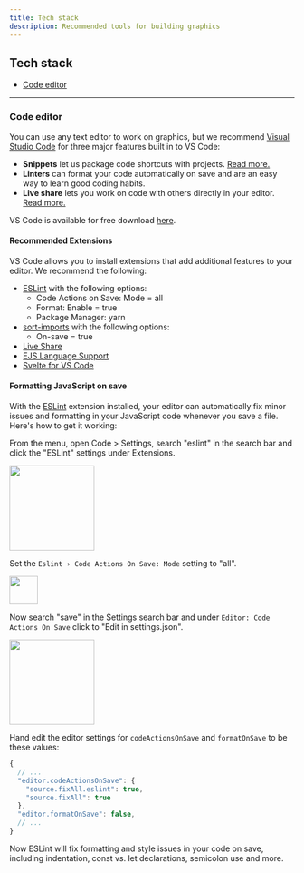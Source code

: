 ```yaml
---
title: Tech stack
description: Recommended tools for building graphics
---
```


## Tech stack

- [Code editor](#code-editor)

---

### Code editor

You can use any text editor to work on graphics, but we recommend [Visual Studio Code](https://code.visualstudio.com/) for three major features built in to VS Code:

- **Snippets** let us package code shortcuts with projects. [Read more.](https://code.visualstudio.com/docs/editor/userdefinedsnippets)
- **Linters** can format your code automatically on save and are an easy way to learn good coding habits.
- **Live share** lets you work on code with others directly in your editor. [Read more.](https://code.visualstudio.com/blogs/2017/11/15/live-share)

VS Code is available for free download [here](https://code.visualstudio.com/).

#### Recommended Extensions

VS Code allows you to install extensions that add additional features to your editor. We recommend the following:

- [ESLint](https://marketplace.visualstudio.com/items?itemName=dbaeumer.vscode-eslint) with the following options:
  - Code Actions on Save: Mode = all
  - Format: Enable = true
  - Package Manager: yarn
- [sort-imports](https://marketplace.visualstudio.com/items?itemName=amatiasq.sort-imports) with the following options:
  - On-save = true
- [Live Share](https://marketplace.visualstudio.com/items?itemName=MS-vsliveshare.vsliveshare)
- [EJS Language Support](https://marketplace.visualstudio.com/items?itemName=DigitalBrainstem.javascript-ejs-support)
- [Svelte for VS Code](https://marketplace.visualstudio.com/items?itemName=svelte.svelte-vscode)

#### Formatting JavaScript on save

With the [ESLint](https://marketplace.visualstudio.com/items?itemName=dbaeumer.vscode-eslint) extension installed, your editor can automatically fix minor issues and formatting in your JavaScript code whenever you save a file. Here's how to get it working:

From the menu, open Code > Settings, search "eslint" in the search bar and click the "ESLint" settings under Extensions.

<img src="https://user-images.githubusercontent.com/2772078/107580486-886a7a00-6bee-11eb-916b-563fa9098b61.png" style="height: 150px;" />

Set the `Eslint › Code Actions On Save: Mode` setting to "all".

<img src="https://user-images.githubusercontent.com/2772078/107580104-fe221600-6bed-11eb-8f65-454130789fd0.png" style="height: 50px;" />

Now search "save" in the Settings search bar and under `Editor: Code Actions On Save` click to "Edit in settings.json".

<img src="https://user-images.githubusercontent.com/2772078/107580783-0464c200-6bef-11eb-89fc-6fa140badf67.png" style="height: 150px;" />

Hand edit the editor settings for `codeActionsOnSave` and `formatOnSave` to be these values:

```javascript
{
  // ...
  "editor.codeActionsOnSave": {
    "source.fixAll.eslint": true,
    "source.fixAll": true
  },
  "editor.formatOnSave": false,
  // ...
}
```

Now ESLint will fix formatting and style issues in your code on save, including indentation, const vs. let declarations, semicolon use and more.
